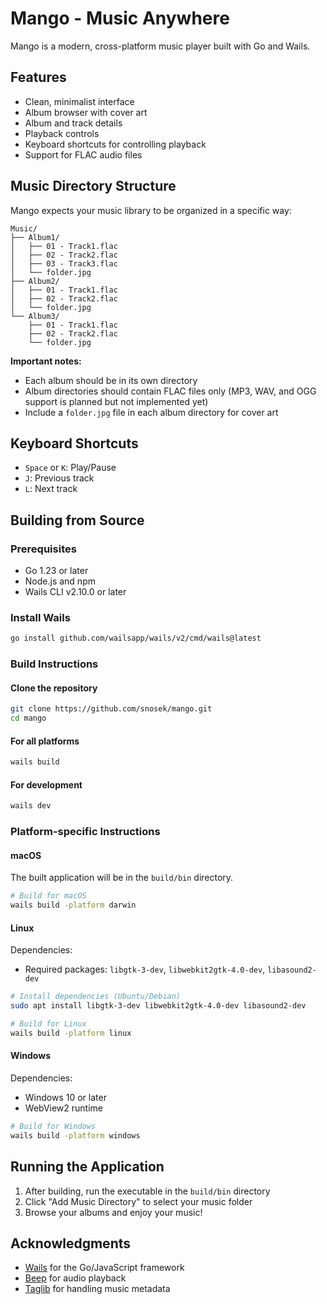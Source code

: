 # Mango - Music Anywhere

Mango is a modern, cross-platform music player built with Go and Wails.

## Features

- Clean, minimalist interface
- Album browser with cover art
- Album and track details
- Playback controls
- Keyboard shortcuts for controlling playback
- Support for FLAC audio files

## Music Directory Structure

Mango expects your music library to be organized in a specific way:

```
Music/
├── Album1/
│   ├── 01 - Track1.flac
│   ├── 02 - Track2.flac
│   ├── 03 - Track3.flac
│   └── folder.jpg
├── Album2/
│   ├── 01 - Track1.flac
│   ├── 02 - Track2.flac
│   └── folder.jpg
└── Album3/
    ├── 01 - Track1.flac
    ├── 02 - Track2.flac
    └── folder.jpg
```

**Important notes:**
- Each album should be in its own directory
- Album directories should contain FLAC files only (MP3, WAV, and OGG support is planned but not implemented yet)
- Include a `folder.jpg` file in each album directory for cover art

## Keyboard Shortcuts

- `Space` or `K`: Play/Pause
- `J`: Previous track
- `L`: Next track

## Building from Source

### Prerequisites

- Go 1.23 or later
- Node.js and npm
- Wails CLI v2.10.0 or later

### Install Wails

```bash
go install github.com/wailsapp/wails/v2/cmd/wails@latest
```

### Build Instructions

#### Clone the repository

```bash
git clone https://github.com/snosek/mango.git
cd mango
```

#### For all platforms

```bash
wails build
```

#### For development

```bash
wails dev
```

### Platform-specific Instructions

#### macOS

The built application will be in the `build/bin` directory.

```bash
# Build for macOS
wails build -platform darwin
```

#### Linux

Dependencies:
- Required packages: `libgtk-3-dev`, `libwebkit2gtk-4.0-dev`, `libasound2-dev`

```bash
# Install dependencies (Ubuntu/Debian)
sudo apt install libgtk-3-dev libwebkit2gtk-4.0-dev libasound2-dev

# Build for Linux
wails build -platform linux
```

#### Windows

Dependencies:
- Windows 10 or later
- WebView2 runtime

```bash
# Build for Windows
wails build -platform windows
```

## Running the Application

1. After building, run the executable in the `build/bin` directory
2. Click "Add Music Directory" to select your music folder
3. Browse your albums and enjoy your music!

## Acknowledgments

- [Wails](https://wails.io) for the Go/JavaScript framework
- [Beep](https://github.com/gopxl/beep) for audio playback
- [Taglib](https://github.com/wtolson/go-taglib) for handling music metadata
